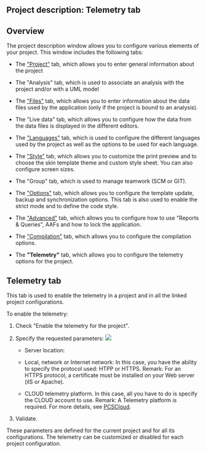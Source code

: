 
## Project description: Telemetry tab
			

<a name="NOTE1"></a>
<a name="NOTE1_1"></a>


## Overview
<a name="overview_ELTTEXTE000137"></a>
The project description window allows you to configure various elements of your project. This window includes the following tabs:

- The ["Project"](../Editeurs/2030046.md) tab, which allows you to enter general information about the project

- The "Analysis" tab, which is used to associate an analysis with the project and/or with a UML model

- The ["Files"](../Editeurs/2030052.md) tab, which allows you to enter information about the data files used by the application (only if the project is bound to an analysis).

- The "Live data" tab, which allows you to configure how the data from the data files is displayed in the different editors.

- The ["Languages"](../Editeurs/9500219.md) tab, which is used to configure the different languages used by the project as well as the options to be used for each language.

- The ["Style"](../Editeurs/9500234.md) tab, which allows you to customize the print preview and to choose the skin template theme and custom style sheet. You can also configure screen sizes.

- The "Group" tab, which is used to manage teamwork (SCM or GIT).

- The ["Options"](../Editeurs/9500227.md) tab, which allows you to configure the template update, backup and synchronization options. This tab is also used to enable the strict mode and to define the code style.

- The ["Advanced"](../Editeurs/9500236.md) tab, which allows you to configure how to use "Reports & Queries", AAFs and how to lock the application.

- The ["Compilation"](../Editeurs/9500218.md) tab, which allows you to configure the compilation options.

- The **"Telemetry"** tab, which allows you to configure the telemetry options for the project. 








<a name="NOTE2"></a>
<a name="NOTE2_1"></a>


## Telemetry tab
<a name="telemetry_tab_ELTTEXTE000161"></a>
This tab is used to enable the telemetry in a project and in all the linked project configurations. 

To enable the telemetry: 

1. Check "Enable the telemetry for the project". 

2. Specify the requested parameters: 
![](https://doc.pcsoft.fr/en-US/images/image.awp?langid=3&name=T%E9l%E9m%E9trie_Projet%20-%20HC%20N%B0001.gif&type=thumb)


	- Server location: 

	- Local, network or Internet network: In this case, you have the ability to specify the protocol used: HTPP or HTTPS. 
						Remark: For an HTTPS protocol, a certificate must be installed on your Web server (iIS or Apache).

	- CLOUD telemetry platform. In this case, all you have to do is specify the CLOUD account to use. 
						Remark: A Telemetry platform is required. For more details, see [PCSCloud](http://pcscloud.net/UK/index.awp). 

3. Validate. 




These parameters are defined for the current project and for all its configurations. The telemetry can be customized or disabled for each project configuration. 


